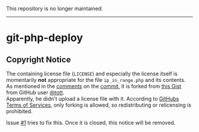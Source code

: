 This repository is no longer maintained.

---

# git-php-deploy

## Copyright Notice

The containing license file (`LICENSE`) and especially the license itself is momentarily **not** appropriate for the file `ip_in_range.php` and its contents. As mentioned in the [comments](https://github.com/biolauri/git-php-deploy/commit/a0d78ca194485ec1bdb31c907e1a13d98e15506a#commitcomment-13058312) on the [commit](https://github.com/biolauri/git-php-deploy/commit/a0d78ca194485ec1bdb31c907e1a13d98e15506a), it is forked from [this Gist](https://gist.github.com/tott/7684443) from GitHub user [@tott](https://github.com/tott).  
Apparently, he didn't upload a license file with it. According to [GitHubs Terms of Services](https://github.com/site/terms), only forking is allowed, so redistributing or relicensing is prohibited.

Issue [#1](../../issues/1) tries to fix this. Once it is closed, this notice will be removed.
